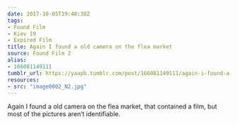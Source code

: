 ```yaml
---
date: 2017-10-05T19:48:38Z
tags:
- Found Film
- Kiev 19
- Expired Film
title: Again I found a old camera on the flea market
source: Found Film 2
alias:
- 166081149111
tumblr_url: https://yaapb.tumblr.com/post/166081149111/again-i-found-a-old-camera-on-the-flea-market
resources:
- src: "image0002_N2.jpg"
---
```


Again I found a old camera on the flea market, that contained a film, but most of the pictures aren’t identifiable.
